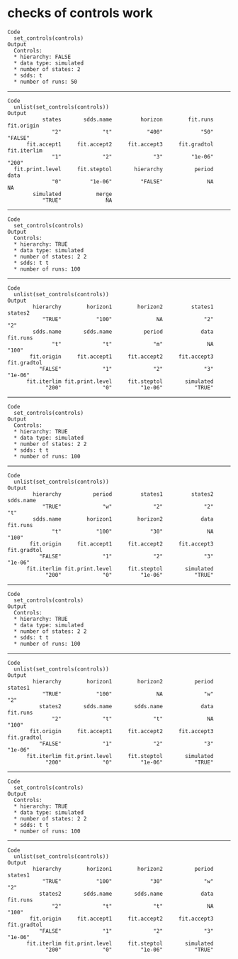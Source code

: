 # checks of controls work

    Code
      set_controls(controls)
    Output
      Controls:
      * hierarchy: FALSE 
      * data type: simulated 
      * number of states: 2 
      * sdds: t 
      * number of runs: 50  

---

    Code
      unlist(set_controls(controls))
    Output
               states       sdds.name         horizon        fit.runs      fit.origin 
                  "2"             "t"           "400"            "50"         "FALSE" 
          fit.accept1     fit.accept2     fit.accept3     fit.gradtol     fit.iterlim 
                  "1"             "2"             "3"         "1e-06"           "200" 
      fit.print.level     fit.steptol       hierarchy          period            data 
                  "0"         "1e-06"         "FALSE"              NA              NA 
            simulated           merge 
               "TRUE"              NA 

---

    Code
      set_controls(controls)
    Output
      Controls:
      * hierarchy: TRUE 
      * data type: simulated 
      * number of states: 2 2 
      * sdds: t t 
      * number of runs: 100  

---

    Code
      unlist(set_controls(controls))
    Output
            hierarchy        horizon1        horizon2         states1         states2 
               "TRUE"           "100"              NA             "2"             "2" 
            sdds.name       sdds.name          period            data        fit.runs 
                  "t"             "t"             "m"              NA           "100" 
           fit.origin     fit.accept1     fit.accept2     fit.accept3     fit.gradtol 
              "FALSE"             "1"             "2"             "3"         "1e-06" 
          fit.iterlim fit.print.level     fit.steptol       simulated 
                "200"             "0"         "1e-06"          "TRUE" 

---

    Code
      set_controls(controls)
    Output
      Controls:
      * hierarchy: TRUE 
      * data type: simulated 
      * number of states: 2 2 
      * sdds: t t 
      * number of runs: 100  

---

    Code
      unlist(set_controls(controls))
    Output
            hierarchy          period         states1         states2       sdds.name 
               "TRUE"             "w"             "2"             "2"             "t" 
            sdds.name        horizon1        horizon2            data        fit.runs 
                  "t"           "100"            "30"              NA           "100" 
           fit.origin     fit.accept1     fit.accept2     fit.accept3     fit.gradtol 
              "FALSE"             "1"             "2"             "3"         "1e-06" 
          fit.iterlim fit.print.level     fit.steptol       simulated 
                "200"             "0"         "1e-06"          "TRUE" 

---

    Code
      set_controls(controls)
    Output
      Controls:
      * hierarchy: TRUE 
      * data type: simulated 
      * number of states: 2 2 
      * sdds: t t 
      * number of runs: 100  

---

    Code
      unlist(set_controls(controls))
    Output
            hierarchy        horizon1        horizon2          period         states1 
               "TRUE"           "100"              NA             "w"             "2" 
              states2       sdds.name       sdds.name            data        fit.runs 
                  "2"             "t"             "t"              NA           "100" 
           fit.origin     fit.accept1     fit.accept2     fit.accept3     fit.gradtol 
              "FALSE"             "1"             "2"             "3"         "1e-06" 
          fit.iterlim fit.print.level     fit.steptol       simulated 
                "200"             "0"         "1e-06"          "TRUE" 

---

    Code
      set_controls(controls)
    Output
      Controls:
      * hierarchy: TRUE 
      * data type: simulated 
      * number of states: 2 2 
      * sdds: t t 
      * number of runs: 100  

---

    Code
      unlist(set_controls(controls))
    Output
            hierarchy        horizon1        horizon2          period         states1 
               "TRUE"           "100"            "30"             "w"             "2" 
              states2       sdds.name       sdds.name            data        fit.runs 
                  "2"             "t"             "t"              NA           "100" 
           fit.origin     fit.accept1     fit.accept2     fit.accept3     fit.gradtol 
              "FALSE"             "1"             "2"             "3"         "1e-06" 
          fit.iterlim fit.print.level     fit.steptol       simulated 
                "200"             "0"         "1e-06"          "TRUE" 

